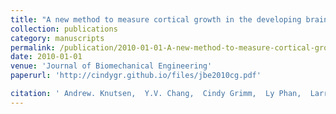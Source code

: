 ```yaml
---
title: "A new method to measure cortical growth in the developing brain"
collection: publications
category: manuscripts
permalink: /publication/2010-01-01-A-new-method-to-measure-cortical-growth-in-the-developing-brain
date: 2010-01-01
venue: 'Journal of Biomechanical Engineering'
paperurl: 'http://cindygr.github.io/files/jbe2010cg.pdf'

citation: ' Andrew. Knutsen,  Y.V. Chang,  Cindy Grimm,  Ly Phan,  Larry Taber,  Phillip. Bayly, '
---
```


